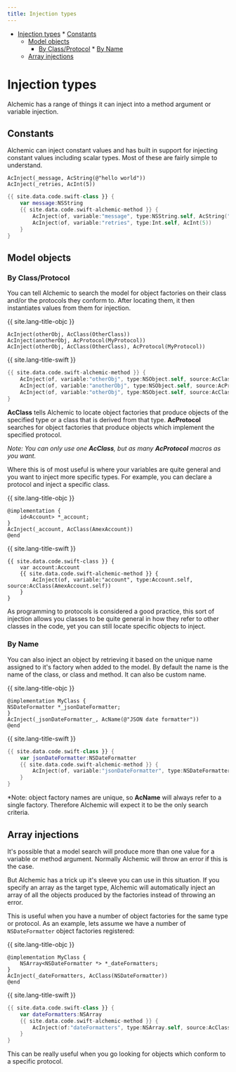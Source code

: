 ```yaml
---
title: Injection types
---
```


* [Injection types](#injection-types)
       * [Constants](#constants)
     * [Model objects](#model-objects)
        * [By Class/Protocol](#by-classprotocol)
      * [By Name](#by-name)
    * [Array injections](#array-injections)

# Injection types

Alchemic has a range of things it can inject into a method argument or variable injection.

## Constants

Alchemic can inject constant values and has built in support for injecting  constant values including scalar types. Most of these are fairly simple to understand.

```objc
AcInject(_message, AcString(@"hello world"))
AcInject(_retries, AcInt(5))
```

```swift
{{ site.data.code.swift-class }} {
    var message:NSString
    {{ site.data.code.swift-alchemic-method }} {
        AcInject(of, variable:"message", type:NSString.self, AcString("hello world"))
        AcInject(of, variable:"retries", type:Int.self, AcInt(5))
    }
}
```

## Model objects

### By Class/Protocol

You can tell Alchemic to search the model for object factories on their class and/or the protocols they conform to. After locating them, it then instantiates values from them for injection.

{{ site.lang-title-objc }}
```objc
AcInject(otherObj, AcClass(OtherClass))
AcInject(anotherObj, AcProtocol(MyProtocol))
AcInject(otherObj, AcClass(OtherClass), AcProtocol(MyProtocol))
``` 

{{ site.lang-title-swift }}
```swift
{{ site.data.code.swift-alchemic-method }} {
    AcInject(of, variable:"otherObj", type:NSObject.self, source:AcClass(OtherClass.self))
    AcInject(of, variable:"anotherObj", type:NSObject.self, source:AcProtocol(MyProtocol.self))
    AcInject(of, variable:"otherObj", type:NSObject.self, source:AcClass(OtherClass.self), AcProtocol(MyProtocol.self))
}
``` 

__AcClass__ tells Alchemic to locate object factories that produce objects of the specified type or a class that is derived from that type. __AcProtocol__ searches for object factories that produce objects which implement the specified protocol.

*Note: You can only use one __AcClass__, but as many __AcProtocol__ macros as you want.* 

Where this is of most useful is where your variables are quite general and you want to inject more specific types. For example, you can declare a protocol and inject a specific class. 

{{ site.lang-title-objc }}
```objc
@implementation {
    id<Account> *_account;
}
AcInject(_account, AcClass(AmexAccount))
@end
```

{{ site.lang-title-swift }}
```objc
{{ site.data.code.swift-class }} {
    var account:Account
    {{ site.data.code.swift-alchemic-method }} {
        AcInject(of, variable:"account", type:Account.self, source:AcClass(AmexAccount.self))
    } 
}
```

As programming to protocols is considered a good practice, this sort of injection allows you classes to be quite general in how they refer to other classes in the code, yet you can still locate specific objects to inject.


### By Name

You can also inject an object by retrieving it based on the unique name assigned to it's factory when added to the model. By default the name is the name of the class, or class and method. It can also be custom name.

{{ site.lang-title-objc }}
```objc
@implementation MyClass {
NSDateFormatter *_jsonDateFormatter;
}
AcInject(_jsonDateFormatter_, AcName(@"JSON date formatter"))
@end
```

{{ site.lang-title-swift }}
```swift
{{ site.data.code.swift-class }} {
    var jsonDateFormatter:NSDateFormatter
    {{ site.data.code.swift-alchemic-method }} {
        AcInject(of, variable:"jsonDateFormatter", type:NSDateFormatter.self, source:AcName("JSON date formatter"))
    }
}
```

*Note: object factory names are unique, so __AcName__ will always refer to a single factory. Therefore Alchemic will expect it to be the only search criteria.


## Array injections

It's possible that a model search will produce more than one value for a variable or method argument. Normally Alchemic will throw an error if this is the case.

But Alchemic has a trick up it's sleeve you can use in this situation. If you specify an array as the target type, Alchemic will automatically inject an array of all the objects produced by the factories instead of throwing an error. 

This is useful when you have a number of object factories for the same type or protocol. As an example, lets assume we have a number of  `NSDateFormatter` object factories registered:

{{ site.lang-title-objc }}
```objc
@implementation MyClass {
    NSArray<NSDateFormatter *> *_dateFormatters;
}
AcInject(_dateFormatters, AcClass(NSDateFormatter))
@end
```

{{ site.lang-title-swift }}
```swift
{{ site.data.code.swift-class }} {
    var dateFormatters:NSArray
    {{ site.data.code.swift-alchemic-method }} {
        AcInject(of:"dateFormatters", type:NSArray.self, source:AcClass(NSDateFormatter.self))
    }
}
```

This can be really useful when you go looking for objects which conform to a specific protocol.




